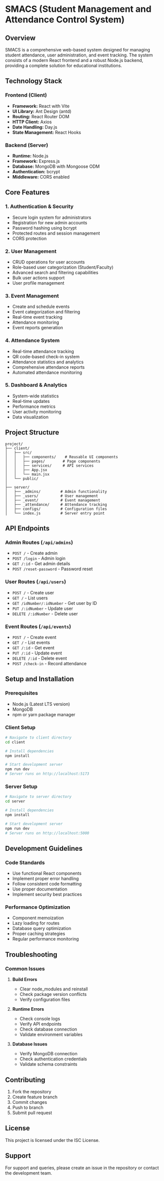 # SMACS (Student Management and Attendance Control System)

## Overview
SMACS is a comprehensive web-based system designed for managing student attendance, user administration, and event tracking. The system consists of a modern React frontend and a robust Node.js backend, providing a complete solution for educational institutions.

## Technology Stack

### Frontend (Client)
- **Framework:** React with Vite
- **UI Library:** Ant Design (antd)
- **Routing:** React Router DOM
- **HTTP Client:** Axios
- **Date Handling:** Day.js
- **State Management:** React Hooks

### Backend (Server)
- **Runtime:** Node.js
- **Framework:** Express.js
- **Database:** MongoDB with Mongoose ODM
- **Authentication:** bcrypt
- **Middleware:** CORS enabled

## Core Features

### 1. Authentication & Security
- Secure login system for administrators
- Registration for new admin accounts
- Password hashing using bcrypt
- Protected routes and session management
- CORS protection

### 2. User Management
- CRUD operations for user accounts
- Role-based user categorization (Student/Faculty)
- Advanced search and filtering capabilities
- Bulk user actions support
- User profile management

### 3. Event Management
- Create and schedule events
- Event categorization and filtering
- Real-time event tracking
- Attendance monitoring
- Event reports generation

### 4. Attendance System
- Real-time attendance tracking
- QR code-based check-in system
- Attendance statistics and analytics
- Comprehensive attendance reports
- Automated attendance monitoring

### 5. Dashboard & Analytics
- System-wide statistics
- Real-time updates
- Performance metrics
- User activity monitoring
- Data visualization

## Project Structure

```
project/
├── client/
│   ├── src/
│   │   ├── components/    # Reusable UI components
│   │   ├── pages/        # Page components
│   │   ├── services/     # API services
│   │   ├── App.jsx      
│   │   └── main.jsx     
│   └── public/          
│
├── server/
│   ├── _admins/         # Admin functionality
│   ├── _users/          # User management
│   ├── _event/          # Event management
│   ├── _attendance/     # Attendance tracking
│   ├── configs/         # Configuration files
│   └── index.js         # Server entry point
```

## API Endpoints

### Admin Routes (`/api/admins`)
- `POST /` - Create admin
- `POST /login` - Admin login
- `GET /:id` - Get admin details
- `POST /reset-password` - Password reset

### User Routes (`/api/users`)
- `POST /` - Create user
- `GET /` - List users
- `GET /idNumber/:idNumber` - Get user by ID
- `PUT /:idNumber` - Update user
- `DELETE /:idNumber` - Delete user

### Event Routes (`/api/events`)
- `POST /` - Create event
- `GET /` - List events
- `GET /:id` - Get event
- `PUT /:id` - Update event
- `DELETE /:id` - Delete event
- `POST /check-in` - Record attendance

## Setup and Installation

### Prerequisites
- Node.js (Latest LTS version)
- MongoDB
- npm or yarn package manager

### Client Setup
```bash
# Navigate to client directory
cd client

# Install dependencies
npm install

# Start development server
npm run dev
# Server runs on http://localhost:5173
```

### Server Setup
```bash
# Navigate to server directory
cd server

# Install dependencies
npm install

# Start development server
npm run dev
# Server runs on http://localhost:5000
```

## Development Guidelines

### Code Standards
- Use functional React components
- Implement proper error handling
- Follow consistent code formatting
- Use proper documentation
- Implement security best practices

### Performance Optimization
- Component memoization
- Lazy loading for routes
- Database query optimization
- Proper caching strategies
- Regular performance monitoring

## Troubleshooting

### Common Issues
1. **Build Errors**
   - Clear node_modules and reinstall
   - Check package version conflicts
   - Verify configuration files

2. **Runtime Errors**
   - Check console logs
   - Verify API endpoints
   - Check database connection
   - Validate environment variables

3. **Database Issues**
   - Verify MongoDB connection
   - Check authentication credentials
   - Validate schema constraints

## Contributing
1. Fork the repository
2. Create feature branch
3. Commit changes
4. Push to branch
5. Submit pull request

## License
This project is licensed under the ISC License.

## Support
For support and queries, please create an issue in the repository or contact the development team.
